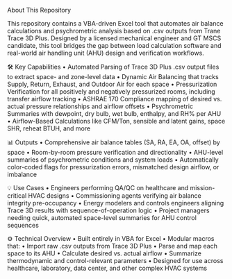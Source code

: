About This Repository

This repository contains a VBA-driven Excel tool that automates air balance calculations and psychrometric analysis based on .csv outputs from Trane Trace 3D Plus. Designed by a licensed mechanical engineer and GT MSCS candidate, this tool bridges the gap between load calculation software and real-world air handling unit (AHU) design and verification workflows.

🛠 Key Capabilities
	•	Automated Parsing of Trace 3D Plus .csv output files to extract space- and zone-level data
	•	Dynamic Air Balancing that tracks Supply, Return, Exhaust, and Outdoor Air for each space
	•	Pressurization Verification for all positively and negatively pressurized rooms, including transfer airflow tracking
	•	ASHRAE 170 Compliance mapping of desired vs. actual pressure relationships and airflow offsets
	•	Psychrometric Summaries with dewpoint, dry bulb, wet bulb, enthalpy, and RH% per AHU
	•	Airflow-Based Calculations like CFM/Ton, sensible and latent gains, space SHR, reheat BTUH, and more

📊 Outputs
	•	Comprehensive air balance tables (SA, RA, EA, OA, offset) by space
	•	Room-by-room pressure verification and directionality
	•	AHU-level summaries of psychrometric conditions and system loads
	•	Automatically color-coded flags for pressurization errors, mismatched design airflow, or imbalance

💡 Use Cases
	•	Engineers performing QA/QC on healthcare and mission-critical HVAC designs
	•	Commissioning agents verifying air balance integrity pre-occupancy
	•	Energy modelers and controls engineers aligning Trace 3D results with sequence-of-operation logic
	•	Project managers needing quick, automated space-level summaries for AHU control sequences

⚙ Technical Overview
	•	Built entirely in VBA for Excel
	•	Modular macros that:
	•	Import raw .csv outputs from Trace 3D Plus
	•	Parse and map each space to its AHU
	•	Calculate desired vs. actual airflow
	•	Summarize thermodynamic and control-relevant parameters
	•	Designed for use across healthcare, laboratory, data center, and other complex HVAC systems
 
